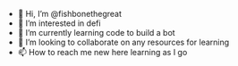 - 👋 Hi, I’m @fishbonethegreat
- 👀 I’m interested in defi
- 🌱 I’m currently learning code to build a bot
- 💞️ I’m looking to collaborate on any resources for learning
- 📫 How to reach me new here learning as I go

<!---
fishbonethegreat/fishbonethegreat is a ✨ special ✨ repository because its `README.md` (this file) appears on your GitHub profile.
You can click the Preview link to take a look at your changes.
--->
